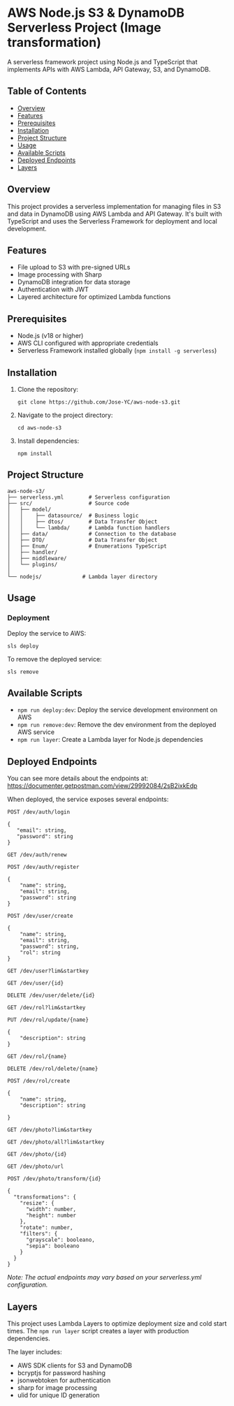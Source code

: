 # AWS Node.js S3 & DynamoDB Serverless Project (Image transformation)

A serverless framework project using Node.js and TypeScript that implements APIs with AWS Lambda, API Gateway, S3, and DynamoDB.

## Table of Contents

- [Overview](#overview)
- [Features](#features)
- [Prerequisites](#prerequisites)
- [Installation](#installation)
- [Project Structure](#project-structure)
- [Usage](#usage)
- [Available Scripts](#available-scripts)
- [Deployed Endpoints](#deployed-endpoints)
- [Layers](#layers)


## Overview

This project provides a serverless implementation for managing files in S3 and data in DynamoDB using AWS Lambda and API Gateway. It's built with TypeScript and uses the Serverless Framework for deployment and local development.

## Features

- File upload to S3 with pre-signed URLs
- Image processing with Sharp
- DynamoDB integration for data storage
- Authentication with JWT
- Layered architecture for optimized Lambda functions

## Prerequisites

- Node.js (v18 or higher)
- AWS CLI configured with appropriate credentials
- Serverless Framework installed globally (`npm install -g serverless`)

## Installation

1. Clone the repository:
   ```
   git clone https://github.com/Jose-YC/aws-node-s3.git
   ```

2. Navigate to the project directory:
   ```
   cd aws-node-s3
   ```

3. Install dependencies:
   ```
   npm install
   ```

## Project Structure

```
aws-node-s3/
├── serverless.yml        # Serverless configuration
├── src/                  # Source code
│   ├── model/            
│   │    ├── datasource/  # Business logic
│   │    ├── dtos/        # Data Transfer Object
│   │    └── lambda/      # Lambda function handlers
│   ├── data/             # Connection to the database
│   ├── DTO/              # Data Transfer Object
│   ├── Enum/             # Enumerations TypeScript
│   ├── handler/          
│   ├── middleware/       
│   └── plugins/          
│   
└── nodejs/             # Lambda layer directory
```

## Usage

### Deployment

Deploy the service to AWS:

```
sls deploy
```

To remove the deployed service:

```
sls remove
```

## Available Scripts

- `npm run deploy:dev`: Deploy the service development environment on AWS
- `npm run remove:dev`: Remove the dev environment from the deployed AWS service
- `npm run layer`: Create a Lambda layer for Node.js dependencies

## Deployed Endpoints


You can see more details about the endpoints at: https://documenter.getpostman.com/view/29992084/2sB2ixkEdp

When deployed, the service exposes several endpoints:

```
POST /dev/auth/login 

{
   "email": string,
   "password": string
}   
```

```
GET /dev/auth/renew
```

```
POST /dev/auth/register 

{
    "name": string,
    "email": string,
    "password": string
}
```

```
POST /dev/user/create

{
    "name": string,
    "email": string,
    "password": string,
    "rol": string
}
```

```
GET /dev/user?lim&startkey
```

```
GET /dev/user/{id} 
```

```
DELETE /dev/user/delete/{id}  
```

```
GET /dev/rol?lim&startkey

```

```
PUT /dev/rol/update/{name} 

{
    "description": string
}
```

```
GET /dev/rol/{name} 
```

```
DELETE /dev/rol/delete/{name} 
```

```
POST /dev/rol/create 

{
    "name": string,
    "description": string

}
```

```
GET /dev/photo?lim&startkey
```

```
GET /dev/photo/all?lim&startkey
```

```
GET /dev/photo/{id} 
```

```
GET /dev/photo/url
```

```
POST /dev/photo/transform/{id}

{
  "transformations": {
    "resize": {
      "width": number,
      "height": number
    },
    "rotate": number,
    "filters": {
      "grayscale": booleano,
      "sepia": booleano
    }
  }
}
```

*Note: The actual endpoints may vary based on your serverless.yml configuration.*


## Layers

This project uses Lambda Layers to optimize deployment size and cold start times. The `npm run layer` script creates a layer with production dependencies.

The layer includes:
- AWS SDK clients for S3 and DynamoDB
- bcryptjs for password hashing
- jsonwebtoken for authentication
- sharp for image processing
- ulid for unique ID generation
